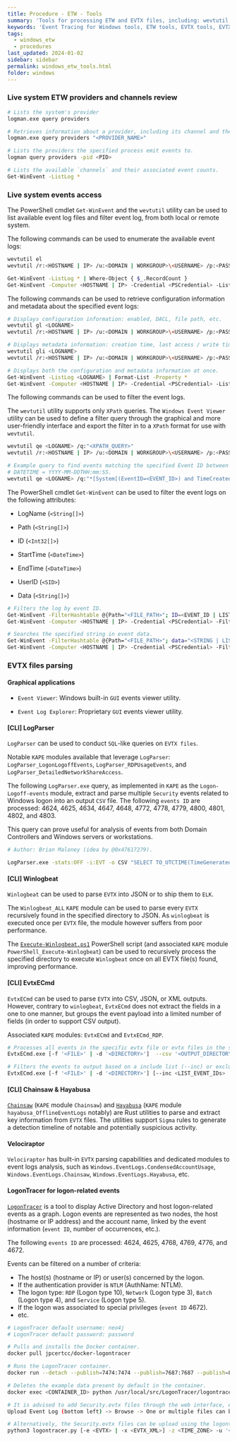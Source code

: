 ```yaml
---
title: Procedure - ETW - Tools
summary: 'Tools for processing ETW and EVTX files, including: wevtutil, Get-WinEvent, LogParser, Winlogbeat, EvtxECmd, Chainsaw, Hayabusa, and Velociraptor.'
keywords: 'Event Tracing for Windows tools, ETW tools, EVTX tools, EVTX parsing, Event Viewer, Event Log Explorer, wevtutil, Get-WinEvent, LogParser, LogParser_LogonLogoffEvents, Winlogbeat, EvtxECmd, Chainsaw, Hayabusa, Velociraptor, Sigma, sigma rules'
tags:
  - windows_etw
  - procedures
last_updated: 2024-01-02
sidebar: sidebar
permalink: windows_etw_tools.html
folder: windows
---
```


### Live system ETW providers and channels review

```bash
# Lists the system's provider
logman.exe query providers

# Retrieves information about a provider, including its channel and the process sending events to it.
logman.exe query providers "<PROVIDER_NAME>"

# Lists the providers the specified process emit events to.
logman query providers -pid <PID>

# Lists the available `channels` and their associated event counts.
Get-WinEvent -ListLog *
```

### Live system events access

The PowerShell cmdlet `Get-WinEvent` and the `wevtutil` utility can be used to
list available event log files and filter event log, from both local or remote
system.

The following commands can be used to enumerate the available event logs:

```bash
wevtutil el
wevtutil /r:<HOSTNAME | IP> /u:<DOMAIN | WORKGROUP>\<USERNAME> /p:<PASSWORD> el

Get-WinEvent -ListLog * | Where-Object { $_.RecordCount }
Get-WinEvent -Computer <HOSTNAME | IP> -Credential <PSCredential> -ListLog * | Where-Object { $_.RecordCount }
```

The following commands can be used to retrieve configuration information and
metadata about the specified event logs:

```bash
# Displays configuration information: enabled, DACL, file path, etc.
wevtutil gl <LOGNAME>
wevtutil /r:<HOSTNAME | IP> /u:<DOMAIN | WORKGROUP>\<USERNAME> /p:<PASSWORD> gl <LOGNAME>

# Displays metadata information: creation time, last access / write time, number of events logged, file size, etc.
wevtutil gli <LOGNAME>
wevtutil /r:<HOSTNAME | IP> /u:<DOMAIN | WORKGROUP>\<USERNAME> /p:<PASSWORD> gli <LOGNAME>

# Displays both the configuration and metadata information at once.
Get-WinEvent -ListLog <LOGNAME> | Format-List -Property *
Get-WinEvent -Computer <HOSTNAME | IP> -Credential <PSCredential> -ListLog <LOGNAME> | Format-List -Property *
```

The following commands can be used to filter the event logs.

The `wevtutil` utility supports only `XPath` queries. The
`Windows Event Viewer` utility can be used to define a filter query through the
graphical and more user-friendly interface and export the filter in to a
`XPath` format for use with `wevtutil`.

```bash
wevtutil qe <LOGNAME> /q:"<XPATH_QUERY>"
wevtutil /r:<HOSTNAME | IP> /u:<DOMAIN | WORKGROUP>\<USERNAME> /p:<PASSWORD> qe <LOGNAME> /q:"<XPATH_QUERY>"

# Example query to find events matching the specified Event ID between two dates.
# DATETIME = YYYY-MM-DDTHH:mm:SS.
wevtutil qe <LOGNAME> /q:"*[System[(EventID=<EVENT_ID>) and TimeCreated[@SystemTime>='<DATETIME>' and @SystemTime<'<DATETIME>']]]"
```

The PowerShell cmdlet `Get-WinEvent` can be used to filter the event logs on
the following attributes:

  - LogName (`<String[]>`)

  - Path (`<String[]>`)

  - ID (`<Int32[]>`)

  - StartTime (`<DateTime>`)

  - EndTime (`<DateTime>`)

  - UserID (`<SID>`)

  - Data (`<String[]>`)

```bash
# Filters the log by event ID.
Get-WinEvent -FilterHashtable @{Path="<FILE_PATH>"; ID=<EVENT_ID | LIST_EVENT_IDs>} | Fl
Get-WinEvent -Computer <HOSTNAME | IP> -Credential <PSCredential> -FilterHashtable @{Path="<FILE_PATH>"; ID=<EVENT_ID | LIST_EVENT_IDs>} | Fl

# Searches the specified string in event data.
Get-WinEvent -FilterHashtable @{Path="<FILE_PATH>"; data="<STRING | LIST_STRINGs>"} | Fl
Get-WinEvent -Computer <HOSTNAME | IP> -Credential <PSCredential> -FilterHashtable @{Path="<FILE_PATH>"; data="<STRING | LIST_STRINGs>"} | Fl
```

### EVTX files parsing

#### Graphical applications

 - `Event Viewer`: Windows built-in `GUI` events viewer utility.

 - `Event Log Explorer`: Proprietary `GUI` events viewer utility.

#### [CLI] LogParser

`LogParser` can be used to conduct `SQL`-like queries on `EVTX files`.

Notable `KAPE` modules available that leverage `LogParser`:
`LogParser_LogonLogoffEvents`, `LogParser_RDPUsageEvents`, and
`LogParser_DetailedNetworkShareAccess`.

The following `LogParser.exe` query, as implemented in `KAPE` as the
`Logon-Logoff-events` module, extract and parse multiple `Security` events
related to Windows logon into an output `CSV` file. The following `events ID`
are processed: 4624, 4625, 4634, 4647, 4648, 4772, 4778, 4779, 4800, 4801,
4802, and 4803.

This query can prove useful for analysis of events from both Domain Controllers
and Windows servers or workstations.

```bash
# Author: Brian Maloney (idea by @0x47617279).

LogParser.exe -stats:OFF -i:EVT -o CSV "SELECT TO_UTCTIME(TimeGenerated) AS Date, EventID, CASE EventID WHEN 4624 THEN 'An account was successfully logged on' WHEN 4625 THEN 'An account failed to log on' WHEN 4634 THEN 'An account was logged off' WHEN 4647 THEN 'User initiated logoff' WHEN 4648 THEN 'A logon was attempted using explicit credentials' WHEN 4672 THEN 'Special privileges assigned to new logon' WHEN 4778 THEN 'A session was reconnected to a Window Station' WHEN 4779 THEN 'A session was disconnected from a Window Station' WHEN 4800 THEN 'The workstation was locked' WHEN 4801 THEN 'The workstation was unlocked' WHEN 4802 THEN 'The screen saver was invoked' WHEN 4803 THEN 'The screen saver was dismissed' END as Description, CASE EventID WHEN 4624 THEN EXTRACT_TOKEN(Strings, 5, '|') WHEN 4625 THEN EXTRACT_TOKEN(Strings, 5, '|') WHEN 4634 THEN EXTRACT_TOKEN(Strings, 1, '|') WHEN 4647 THEN EXTRACT_TOKEN(Strings, 1, '|') WHEN 4648 THEN EXTRACT_TOKEN(Strings, 1, '|') WHEN 4672 THEN EXTRACT_TOKEN(Strings, 1, '|') WHEN 4778 THEN EXTRACT_TOKEN(Strings, 0, '|') WHEN 4779 THEN EXTRACT_TOKEN(Strings, 0, '|') WHEN 4800 THEN EXTRACT_TOKEN(Strings, 1, '|') WHEN 4801 THEN EXTRACT_TOKEN(Strings, 1, '|') WHEN 4802 THEN EXTRACT_TOKEN(Strings, 1, '|') WHEN 4803 THEN EXTRACT_TOKEN(Strings, 1, '|') END as Username, CASE EventID WHEN 4624 THEN EXTRACT_TOKEN(Strings, 6, '|') WHEN 4625 THEN EXTRACT_TOKEN(Strings, 6, '|') WHEN 4634 THEN EXTRACT_TOKEN(Strings, 2, '|') WHEN 4647 THEN EXTRACT_TOKEN(Strings, 2, '|') WHEN 4648 THEN EXTRACT_TOKEN(Strings, 2, '|') WHEN 4672 THEN EXTRACT_TOKEN(Strings, 2, '|') WHEN 4778 THEN EXTRACT_TOKEN(Strings, 1, '|') WHEN 4779 THEN EXTRACT_TOKEN(Strings, 1, '|') WHEN 4800 THEN EXTRACT_TOKEN(Strings, 2, '|') WHEN 4801 THEN EXTRACT_TOKEN(Strings, 2, '|') WHEN 4802 THEN EXTRACT_TOKEN(Strings, 2, '|') WHEN 4803 THEN EXTRACT_TOKEN(Strings, 2, '|') END as Domain, CASE EventID WHEN 4648 THEN STRCAT(EXTRACT_TOKEN(Strings, 6, '|'),STRCAT('\\',EXTRACT_TOKEN(Strings, 5, '|'))) END AS CredentialsUsed, CASE EventID WHEN 4624 THEN EXTRACT_TOKEN(Strings, 7, '|') WHEN 4624 THEN EXTRACT_TOKEN(Strings, 7, '|') WHEN 4634 THEN EXTRACT_TOKEN(Strings, 3, '|') WHEN 4647 THEN EXTRACT_TOKEN(Strings, 3, '|') WHEN 4648 THEN EXTRACT_TOKEN(Strings, 3, '|') WHEN 4672 THEN EXTRACT_TOKEN(Strings, 3, '|') WHEN 4778 THEN EXTRACT_TOKEN(Strings, 2, '|') WHEN 4779 THEN EXTRACT_TOKEN(Strings, 2, '|') WHEN 4800 THEN EXTRACT_TOKEN(Strings, 3, '|') WHEN 4801 THEN EXTRACT_TOKEN(Strings, 3, '|') WHEN 4802 THEN EXTRACT_TOKEN(Strings, 3, '|') WHEN 4803 THEN EXTRACT_TOKEN(Strings, 3, '|') END AS LogonID, CASE EventID WHEN 4778 THEN EXTRACT_TOKEN(Strings, 3, '|') WHEN 4779 THEN EXTRACT_TOKEN(Strings, 3, '|') WHEN 4800 THEN EXTRACT_TOKEN(Strings, 4, '|') WHEN 4801 THEN EXTRACT_TOKEN(Strings, 4, '|') WHEN 4802 THEN EXTRACT_TOKEN(Strings, 4, '|') WHEN 4803 THEN EXTRACT_TOKEN(Strings, 4, '|') END AS SessionName, REPLACE_STR(REPLACE_STR(REPLACE_STR(REPLACE_STR(REPLACE_STR(REPLACE_STR(REPLACE_STR(REPLACE_STR(REPLACE_STR(REPLACE_STR(REPLACE_STR(CASE EventID WHEN 4624 THEN EXTRACT_TOKEN(Strings, 8, '|') WHEN 4625 THEN EXTRACT_TOKEN(Strings, 10, '|') WHEN 4634 THEN EXTRACT_TOKEN(Strings, 4, '|') END,'2','Logon via console'),'3','Network Logon'),'4','Batch Logon'),'5','Windows Service Logon'),'7','Credentials used to unlock screen'),'8','Network logon sending credentials (cleartext)'),'9','Different credentials used than logged on user'),'10','Remote interactive logon (RDP)'),'11','Cached credentials used to logon'),'12','Cached remote interactive (similar to Type 10)'),'13','Cached unlock (similar to Type 7)') AS LogonType, CASE EventID WHEN 4625 THEN CASE EXTRACT_TOKEN(strings, 7, '|') WHEN '0xc000005e' THEN 'There are currently no logon servers available to service the logon request' WHEN '0xc0000064' THEN 'user name does not exist' WHEN '0xc000006a' THEN 'user name is correct but the password is wrong' WHEN '0xc000006d' THEN 'user logon with misspelled or bad password' WHEN '0xc000006e' THEN 'unknown user name or bad password' WHEN '0xc000006f' THEN 'user tried to logon outside his day of week or time of day restrictions' WHEN '0xc0000070' THEN 'workstation restriction, or Authentication Policy Silo violation (look for event ID 4820 on domain controller)' WHEN '0xc0000071' THEN 'expired password' WHEN '0xc0000072' THEN 'account is currently disabled' WHEN '0xc00000dc' THEN 'Indicates the Sam Server was in the wrong state to perform the desired operation.' WHEN '0xc0000133' THEN 'clocks between DC and other computer too far out of sync' WHEN '0xc000015b' THEN 'The user has not been granted the requested logon type (aka logon right) at this machine' WHEN '0xc000018c' THEN 'The logon request failed because the trust relationship between the primary domain and the trusted domain failed' WHEN '0xc0000192' THEN 'An attempt was made to logon, but the netlogon service was not started' WHEN '0xc0000193' THEN 'account expiration' WHEN '0xc0000224' THEN 'user is required to change password at next logon' WHEN '0xc0000225' THEN 'evidently a bug in Windows and not a risk' WHEN '0xc0000234' THEN 'user is currently locked out' WHEN '0xc00002ee' THEN 'Failure Reason. An Error occurred during Logon' WHEN '0xc0000413' THEN 'Logon Failure. The machine you are logging onto is protected by an authentication firewall. The specified account is not allowed to authenticate to the machine' ELSE EXTRACT_TOKEN(strings, 7, '|') END END AS Status, CASE EventID WHEN 4625 THEN CASE EXTRACT_TOKEN(strings, 9, '|') WHEN '0xc000005e' THEN 'There are currently no logon servers available to service the logon request' WHEN '0xc0000064' THEN 'user name does not exist' WHEN '0xc000006a' THEN 'user name is correct but the password is wrong' WHEN '0xc000006d' THEN 'user logon with misspelled or bad password' WHEN '0xc000006e' THEN 'unknown user name or bad password' WHEN '0xc000006f' THEN 'user tried to logon outside his day of week or time of day restrictions' WHEN '0xc0000070' THEN 'workstation restriction, or Authentication Policy Silo violation (look for event ID 4820 on domain controller)' WHEN '0xc0000071' THEN 'expired password' WHEN '0xc0000072' THEN 'account is currently disabled' WHEN '0xc00000dc' THEN 'Indicates the Sam Server was in the wrong state to perform the desired operation.' WHEN '0xc0000133' THEN 'clocks between DC and other computer too far out of sync' WHEN '0xc000015b' THEN 'The user has not been granted the requested logon type (aka logon right) at this machine' WHEN '0xc000018c' THEN 'The logon request failed because the trust relationship between the primary domain and the trusted domain failed' WHEN '0xc0000192' THEN 'An attempt was made to logon, but the netlogon service was not started' WHEN '0xc0000193' THEN 'account expiration' WHEN '0xc0000224' THEN 'user is required to change password at next logon' WHEN '0xc0000225' THEN 'evidently a bug in Windows and not a risk' WHEN '0xc0000234' THEN 'user is currently locked out' WHEN '0xc00002ee' THEN 'Failure Reason. An Error occurred during Logon' WHEN '0xc0000413' THEN 'Logon Failure. The machine you are logging onto is protected by an authentication firewall. The specified account is not allowed to authenticate to the machine' ELSE EXTRACT_TOKEN(strings, 9, '|') END END AS SubStatus, CASE EventID WHEN 4624 THEN EXTRACT_TOKEN(strings, 9, '|') WHEN 4625 THEN EXTRACT_TOKEN(strings, 11, '|') END AS AuthPackage, CASE EventID WHEN 4624 THEN EXTRACT_TOKEN(Strings, 11, '|') WHEN 4625 THEN EXTRACT_TOKEN(Strings, 13, '|') WHEN 4648 THEN EXTRACT_TOKEN(Strings, 8, '|') WHEN 4778 THEN EXTRACT_TOKEN(Strings, 4, '|') WHEN 4779 THEN EXTRACT_TOKEN(Strings, 4, '|') END AS Workstation, CASE EventID WHEN 4624 THEN EXTRACT_TOKEN(Strings, 18, '|') WHEN 4625 THEN EXTRACT_TOKEN(Strings, 19, '|') WHEN 4648 THEN EXTRACT_TOKEN(Strings, 12, '|') WHEN 4778 THEN EXTRACT_TOKEN(Strings, 5, '|') WHEN 4779 THEN EXTRACT_TOKEN(Strings, 5, '|') END AS SourceIP INTO <DESTINATION_FOLDER>\logparser-Logon-Logoff-events.csv' FROM '<SECURITY_EVTX_FILE>' WHERE EventID IN (4624;4625;4634;4647;4648;4672;4778;4779;4800;4801;4802;4803) AND Username NOT IN ('SYSTEM'; 'ANONYMOUS LOGON'; 'LOCAL SERVICE'; 'NETWORK SERVICE') AND Domain NOT IN ('NT AUTHORITY')" -filemode:0
```

#### [CLI] Winlogbeat

`Winlogbeat` can be used to parse `EVTX` into JSON or to ship them to `ELK`.

The `Winlogbeat_ALL` `KAPE` module can be used to parse every `EVTX`
recursively found in the specified directory to JSON. As `winlogbeat` is
executed once per `EVTX` file, the module however suffers from poor
performance.

The [`Execute-Winlogbeat.ps1`](https://gist.github.com/Qazeer/4936ec6c9fa511500f9496d0ceacab22)
PowerShell script (and associated `KAPE` module
`PowerShell_Execute-Winlogbeat`) can be used to recursively process the
specified directory to execute `Winlogbeat` once on all EVTX file(s) found,
improving performance.

#### [CLI] EvtxECmd

`EvtxECmd` can be used to parse `EVTX` into CSV, JSON, or XML outputs. However,
contrary to `winlogbeat`, `EvtxECmd` does not extract the fields in a one to one
manner, but groups the event payload into a limited number of fields (in order
to support CSV output).

Associated `KAPE` modules: `EvtxECmd` and `EvtxECmd_RDP`.

```bash
# Processes all events in the specific evtx file or evtx files in the specified directory.
EvtxECmd.exe [-f '<FILE>' | -d '<DIRECTORY>']  --csv '<OUTPUT_DIRECTORY_CSV>'

# Filters the events to output based on a include list (--inc) or exclude list (--exc).
EvtxECmd.exe [-f '<FILE>' | -d '<DIRECTORY>'] [--inc <LIST_EVENT_IDs> | --exc <LIST_EVENT_IDs>] --csv '<OUTPUT_DIRECTORY_CSV>'
```

#### [CLI] Chainsaw & Hayabusa

[`Chainsaw`](https://github.com/WithSecureLabs/chainsaw) (`KAPE` module
`Chainsaw`) and [`Hayabusa`](https://github.com/Yamato-Security/hayabusa)
(`KAPE` module `hayabusa_OfflineEventLogs` notably) are Rust utilities to
parse and extract key information from `EVTX` files. The utilities support
`Sigma` rules to generate a detection timeline of notable and potentially
suspicious activity.

#### Velociraptor

`Velociraptor` has built-in `EVTX` parsing capabilities and dedicated modules
to event logs analysis, such as `Windows.EventLogs.CondensedAccountUsage`,
`Windows.EventLogs.Chainsaw`, `Windows.EventLogs.Hayabusa`, etc.

#### LogonTracer for logon-related events

[`LogonTracer`](https://github.com/JPCERTCC/LogonTracer) is a tool to display
Active Directory and host logon-related events as a graph. Logon events are
represented as two nodes, the host (hostname or IP address) and the account
name, linked by the event information (`event ID`, number of occurrences,
etc.).

The following `events ID` are processed: 4624, 4625, 4768, 4769, 4776, and
4672.

Events can be filtered on a number of criteria:
  - The host(s) (hostname or IP) or user(s) concerned by the logon.
  - If the authentication provider is `NTLM` (AuthName: NTLM).
  - The logon type: `RDP` (Logon type 10), `Network` (Logon type 3), `Batch`
    (Logon type 4), and `Service` (Logon type 5).
  - If the logon was associated to special privileges (`event ID` 4672).
  - etc.

```bash
# LogonTracer default username: neo4j
# LogonTracer default password: password

# Pulls and installs the Docker container.
docker pull jpcertcc/docker-logontracer

# Runs the LogonTracer container.
docker run --detach --publish=7474:7474 --publish=7687:7687 --publish=8080:8080 -e LTHOSTNAME=<IP> jpcertcc/docker-logontracer

# Deletes the example data present by default in the container.
docker exec <CONTAINER_ID> python /usr/local/src/LogonTracer/logontracer.py --delete -u '<USERNAME>' -p '<PASSWORD>' -s <IP>

# It is advised to add Security.evtx files through the web interface, exposed by default on the TCP port 8080.
Upload Event Log (bottom left) -> Browse -> One or multiple files can be selected -> Upload

# Alternatively, the Security.evtx files can be upload using the logontracer.py Python script.
python3 logontracer.py [-e <EVTX> | -x <EVTX_XML>] -z <TIME_ZONE> -u '<USERNAME>' -p '<PASSWORD>' -s <IP>
```
